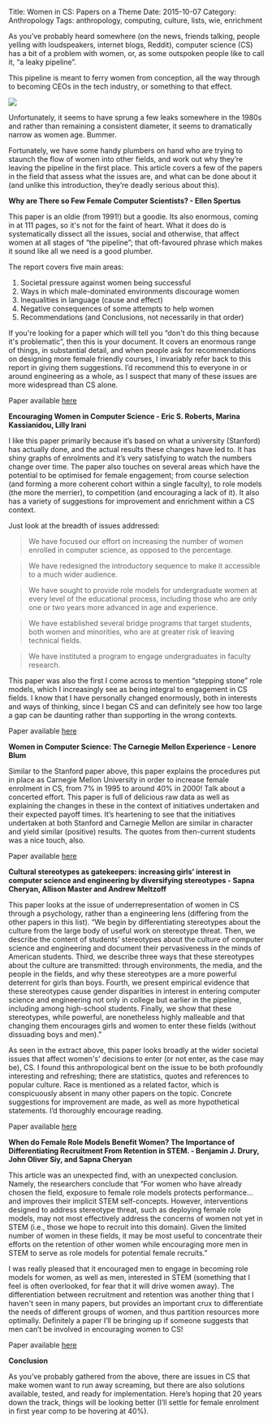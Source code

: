 Title: Women in CS: Papers on a Theme
Date: 2015-10-07
Category: Anthropology
Tags: anthropology, computing, culture, lists, wie, enrichment

As you’ve probably heard somewhere (on the news, friends talking, people yelling with loudspeakers, internet blogs, Reddit), computer science (CS) has a bit of a problem with women, or, as some outspoken people like to call it, “a leaky pipeline”. 

This pipeline is meant to ferry women from conception, all the way through to becoming CEOs in the tech industry, or something to that effect. 

![](/static/pipeline.png)

Unfortunately, it seems to have sprung a few leaks somewhere in the 1980s and rather than remaining a consistent diameter, it seems to dramatically narrow as women age. Bummer. 

Fortunately, we have some handy plumbers on hand who are trying to staunch the flow of women into other fields, and work out why they’re leaving the pipeline in the first place. This article covers a few of the papers in the field that assess what the issues are, and what can be done about it (and unlike this introduction, they’re deadly serious about this).


**Why are There so Few Female Computer Scientists? - Ellen Spertus**

This paper is an oldie (from 1991!) but a goodie. Its also enormous, coming in at 111 pages, so it's not for the faint of heart. What it does do is systematically dissect all the issues, social and otherwise, that affect women at all stages of “the pipeline”; that oft-favoured phrase which makes it sound like all we need is a good plumber.

The report covers five main areas:

1. Societal pressure against women being successful
2. Ways in which male-dominated environments discourage women
3. Inequalities in language (cause and effect)
4. Negative consequences of some attempts to help women
5. Recommendations (and Conclusions, not necessarily in that order)

If you're looking for a paper which will tell you “don't do this thing because it's problematic”, then this is your document. It covers an enormous range of things, in substantial detail, and when people ask for recommendations on designing more female friendly courses, I invariably refer back to this report in giving them suggestions. I’d recommend this to everyone in or around engineering as a whole, as I suspect that many of these issues are more widespread than CS alone. 

Paper available [here](ftp://publications.ai.mit.edu/ai-publications/pdf/AITR-1315.pdf)


**Encouraging Women in Computer Science - Eric S. Roberts, Marina Kassianidou, Lilly Irani**

I like this paper primarily because it’s based on what a university (Stanford) has actually done, and the actual results these changes have led to. It has shiny graphs of enrolments and it’s very satisfying to watch the numbers change over time. The paper also touches on several areas which have the potential to be optimised for female engagement; from course selection (and forming a more coherent cohort within a single faculty), to role models (the more the merrier), to competition (and encouraging a lack of it). It also has a variety of suggestions for improvement and enrichment within a CS context. 

Just look at the breadth of issues addressed:
> We have focused our effort on increasing the number of women enrolled in computer science, as opposed to the percentage. 

> We have redesigned the introductory sequence to make it accessible to a much wider audience. 

> We have sought to provide role models for undergraduate women at every level of the educational process, including those who are only one or two years more advanced in age and experience. 

> We have established several bridge programs that target students, both women and minorities, who are at greater risk of leaving technical fields.

> We have instituted a program to engage undergraduates in faculty research.

This paper was also the first I come across to mention “stepping stone” role models, which I increasingly see as being integral to engagement in CS fields. I know that I have personally changed enormously, both in interests and ways of thinking, since I began CS and can definitely see how too large a gap can be daunting rather than supporting in the wrong contexts.

Paper available [here](http://www-cs.stanford.edu/people/eroberts/papers/SIGCSE-Inroads/EncouragingWomenInCS.pdf)


**Women in Computer Science: The Carnegie Mellon Experience - Lenore Blum**

Similar to the Stanford paper above, this paper explains the procedures put in place as Carnegie Mellon University in order to increase female enrolment in CS, from 7% in 1995 to around 40% in 2000! Talk about a concerted effort. This paper is full of delicious raw data as well as explaining the changes in these in the context of initiatives undertaken and their expected payoff times. It’s heartening to see that the initiatives undertaken at both Stanford and Carnegie Mellon are similar in character and yield similar (positive) results. The quotes from then-current students was a nice touch, also.

Paper available [here](https://www.cs.cmu.edu/~lblum/PAPERS/women_in_computer_science.pdf)


**Cultural stereotypes as gatekeepers: increasing girls’ interest in computer science and engineering by diversifying stereotypes - Sapna Cheryan, Allison Master and Andrew Meltzoff**

This paper looks at the issue of underrepresentation of women in CS through a psychology, rather than a engineering lens (differing from the other papers in this list). “We begin by differentiating stereotypes about the culture from the large body of useful work on stereotype threat. Then, we describe the content of students’ stereotypes about the culture of computer science and engineering and document their pervasiveness in the minds of American students. Third, we describe three ways that these stereotypes about the culture are transmitted: through environments, the media, and the people in the fields, and why these stereotypes are a more powerful deterrent for girls than boys. Fourth, we present empirical evidence that these stereotypes cause gender disparities in interest in entering computer science and engineering not only in college but earlier in the pipeline, including among high-school students. Finally, we show that these stereotypes, while powerful, are nonetheless highly malleable and that changing them encourages girls and women to enter these fields (without dissuading boys and men).”

As seen in the extract above, this paper looks broadly at the wider societal issues that affect women's’ decisions to enter (or not enter, as the case may be), CS. I found this anthropological bent on the issue to be both profoundly interesting and refreshing; there are statistics, quotes and references to popular culture. Race is mentioned as a related factor, which is conspicuously absent in many other papers on the topic. Concrete suggestions for improvement are made, as well as more hypothetical statements. I’d thoroughly encourage reading.

Paper available [here](http://www.ncbi.nlm.nih.gov/pmc/articles/PMC4323745/)


**When do Female Role Models Benefit Women? The Importance of Differentiating Recruitment From Retention in STEM. - Benjamin J. Drury, John Oliver Siy, and Sapna Cheryan**

This article was an unexpected find, with an unexpected conclusion. Namely, the researchers conclude that “For women who have already chosen the field, exposure to female role models protects performance…  and improves their implicit STEM self-concepts. However, interventions designed to address stereotype threat, such as deploying female role models, may not most effectively address the concerns of women not yet in STEM (i.e., those we hope to recruit into this domain). Given the limited number of women in these fields, it may be most useful to concentrate their efforts on the retention of other women while encouraging more men in STEM to serve as role models for potential female recruits.”

I was really pleased that it encouraged men to engage in becoming role models for women, as well as men, interested in STEM (something that I feel is often overlooked, for fear that it will drive women away). The differentiation between recruitment and retention was another thing that I haven't seen in many papers, but provides an important crux to differentiate the needs of different groups of women, and thus partition resources more optimally. Definitely a paper I’ll be bringing up if someone suggests that men can’t be involved in encouraging women to CS!

Paper available [here](http://depts.washington.edu/sibl/Publications/Drury%20Siy%20Cheryan%20Psych%20Inquiry%202011.pdf)


**Conclusion**

As you’ve probably gathered from the above, there are issues in CS that make women want to run away screaming, but there are also solutions available, tested, and ready for implementation. Here’s hoping that 20 years down the track, things will be looking better (I’ll settle for female enrolment in first year comp to be hovering at 40%). 

